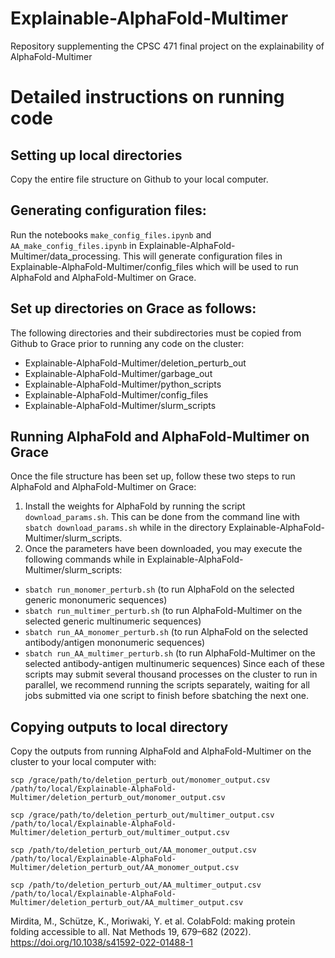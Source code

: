 # Explainable-AlphaFold-Multimer
Repository supplementing the CPSC 471 final project on the explainability of AlphaFold-Multimer

# Detailed instructions on running code

## Setting up local directories
Copy the entire file structure on Github to your local computer.

## Generating configuration files:
Run the notebooks `make_config_files.ipynb` and `AA_make_config_files.ipynb` in Explainable-AlphaFold-Multimer/data_processing. This will generate configuration files in Explainable-AlphaFold-Multimer/config_files which will be used to run AlphaFold and AlphaFold-Multimer on Grace.

## Set up directories on Grace as follows:
The following directories and their subdirectories must be copied from Github to Grace prior to running any code on the cluster:
- Explainable-AlphaFold-Multimer/deletion_perturb_out
- Explainable-AlphaFold-Multimer/garbage_out
- Explainable-AlphaFold-Multimer/python_scripts
- Explainable-AlphaFold-Multimer/config_files
- Explainable-AlphaFold-Multimer/slurm_scripts

## Running AlphaFold and AlphaFold-Multimer on Grace
Once the file structure has been set up, follow these two steps to run AlphaFold and AlphaFold-Multimer on Grace:
1. Install the weights for AlphaFold by running the script `download_params.sh`. This can be done from the command line with `sbatch download_params.sh` while in the directory Explainable-AlphaFold-Multimer/slurm_scripts.
2. Once the parameters have been downloaded, you may execute the following commands while in Explainable-AlphaFold-Multimer/slurm_scripts:
- `sbatch run_monomer_perturb.sh` (to run AlphaFold on the selected generic mononumeric sequences)
- `sbatch run_multimer_perturb.sh` (to run AlphaFold-Multimer on the selected generic multinumeric sequences)
- `sbatch run_AA_monomer_perturb.sh` (to run AlphaFold on the selected antibody/antigen mononumeric sequences)
- `sbatch run_AA_multimer_perturb.sh` (to run AlphaFold-Multimer on the selected antibody-antigen multinumeric sequences)
Since each of these scripts may submit several thousand processes on the cluster to run in parallel, we recommend running the scripts separately, waiting for all jobs submitted via one script to finish before sbatching the next one.

## Copying outputs to local directory
Copy the outputs from running AlphaFold and AlphaFold-Multimer on the cluster to your local computer with:

`scp /grace/path/to/deletion_perturb_out/monomer_output.csv /path/to/local/Explainable-AlphaFold-Multimer/deletion_perturb_out/monomer_output.csv`

`scp /grace/path/to/deletion_perturb_out/multimer_output.csv /path/to/local/Explainable-AlphaFold-Multimer/deletion_perturb_out/multimer_output.csv`

`scp /path/to/deletion_perturb_out/AA_monomer_output.csv /path/to/local/Explainable-AlphaFold-Multimer/deletion_perturb_out/AA_monomer_output.csv`

`scp /path/to/deletion_perturb_out/AA_multimer_output.csv /path/to/local/Explainable-AlphaFold-Multimer/deletion_perturb_out/AA_multimer_output.csv`



Mirdita, M., Schütze, K., Moriwaki, Y. et al. ColabFold: making protein folding accessible to all. Nat Methods 19, 679–682 (2022). https://doi.org/10.1038/s41592-022-01488-1
